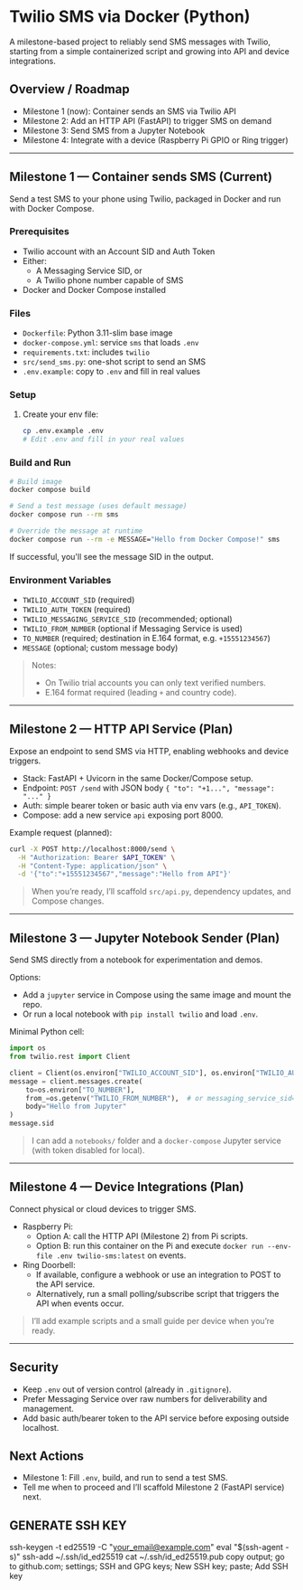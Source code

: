 # Twilio SMS via Docker (Python)

A milestone-based project to reliably send SMS messages with Twilio, starting from a simple containerized script and growing into API and device integrations.

## Overview / Roadmap
- Milestone 1 (now): Container sends an SMS via Twilio API
- Milestone 2: Add an HTTP API (FastAPI) to trigger SMS on demand
- Milestone 3: Send SMS from a Jupyter Notebook
- Milestone 4: Integrate with a device (Raspberry Pi GPIO or Ring trigger)

---

## Milestone 1 — Container sends SMS (Current)
Send a test SMS to your phone using Twilio, packaged in Docker and run with Docker Compose.

### Prerequisites
- Twilio account with an Account SID and Auth Token
- Either:
  - A Messaging Service SID, or
  - A Twilio phone number capable of SMS
- Docker and Docker Compose installed

### Files
- `Dockerfile`: Python 3.11-slim base image
- `docker-compose.yml`: service `sms` that loads `.env`
- `requirements.txt`: includes `twilio`
- `src/send_sms.py`: one-shot script to send an SMS
- `.env.example`: copy to `.env` and fill in real values

### Setup
1. Create your env file:
   ```bash
   cp .env.example .env
   # Edit .env and fill in your real values
   ```

### Build and Run
```bash
# Build image
docker compose build

# Send a test message (uses default message)
docker compose run --rm sms

# Override the message at runtime
docker compose run --rm -e MESSAGE="Hello from Docker Compose!" sms
```
If successful, you'll see the message SID in the output.

### Environment Variables
- `TWILIO_ACCOUNT_SID` (required)
- `TWILIO_AUTH_TOKEN` (required)
- `TWILIO_MESSAGING_SERVICE_SID` (recommended; optional)
- `TWILIO_FROM_NUMBER` (optional if Messaging Service is used)
- `TO_NUMBER` (required; destination in E.164 format, e.g. `+15551234567`)
- `MESSAGE` (optional; custom message body)

> Notes:
> - On Twilio trial accounts you can only text verified numbers.
> - E.164 format required (leading `+` and country code).

---

## Milestone 2 — HTTP API Service (Plan)
Expose an endpoint to send SMS via HTTP, enabling webhooks and device triggers.

- Stack: FastAPI + Uvicorn in the same Docker/Compose setup.
- Endpoint: `POST /send` with JSON body `{ "to": "+1...", "message": "..." }`
- Auth: simple bearer token or basic auth via env vars (e.g., `API_TOKEN`).
- Compose: add a new service `api` exposing port 8000.

Example request (planned):
```bash
curl -X POST http://localhost:8000/send \
  -H "Authorization: Bearer $API_TOKEN" \
  -H "Content-Type: application/json" \
  -d '{"to":"+15551234567","message":"Hello from API"}'
```

> When you’re ready, I’ll scaffold `src/api.py`, dependency updates, and Compose changes.

---

## Milestone 3 — Jupyter Notebook Sender (Plan)
Send SMS directly from a notebook for experimentation and demos.

Options:
- Add a `jupyter` service in Compose using the same image and mount the repo.
- Or run a local notebook with `pip install twilio` and load `.env`.

Minimal Python cell:
```python
import os
from twilio.rest import Client

client = Client(os.environ["TWILIO_ACCOUNT_SID"], os.environ["TWILIO_AUTH_TOKEN"])
message = client.messages.create(
    to=os.environ["TO_NUMBER"],
    from_=os.getenv("TWILIO_FROM_NUMBER"),  # or messaging_service_sid=...
    body="Hello from Jupyter"
)
message.sid
```

> I can add a `notebooks/` folder and a `docker-compose` Jupyter service (with token disabled for local).

---

## Milestone 4 — Device Integrations (Plan)
Connect physical or cloud devices to trigger SMS.

- Raspberry Pi:
  - Option A: call the HTTP API (Milestone 2) from Pi scripts.
  - Option B: run this container on the Pi and execute `docker run --env-file .env twilio-sms:latest` on events.
- Ring Doorbell:
  - If available, configure a webhook or use an integration to POST to the API service.
  - Alternatively, run a small polling/subscribe script that triggers the API when events occur.

> I’ll add example scripts and a small guide per device when you’re ready.

---

## Security
- Keep `.env` out of version control (already in `.gitignore`).
- Prefer Messaging Service over raw numbers for deliverability and management.
- Add basic auth/bearer token to the API service before exposing outside localhost.

## Next Actions
- Milestone 1: Fill `.env`, build, and run to send a test SMS.
- Tell me when to proceed and I’ll scaffold Milestone 2 (FastAPI service) next.



## GENERATE SSH KEY
ssh-keygen -t ed25519 -C "your_email@example.com"
eval "$(ssh-agent -s)"
ssh-add ~/.ssh/id_ed25519
cat ~/.ssh/id_ed25519.pub
copy output; go to github.com; settings; SSH and GPG keys; New SSH key; paste; Add SSH key
